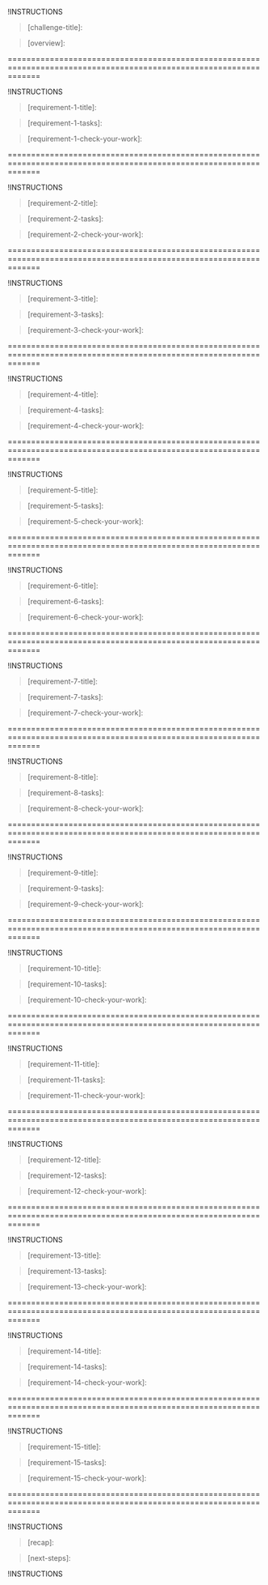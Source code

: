 <!-- Begin Challenge Lab Title section.-->

!INSTRUCTIONS[](https://raw.githubusercontent.com/LODSContent/Challenge-V2-Framework/master/Templates/Intro.md)

>[challenge-title]:

<!-- End Challenge Lab Title section.-->
<!-- Begin Challenge Lab Overview section.-->

>[overview]: 

<!-- End Challenge Lab Overview section.-->
===================================================================================================================
<!-- Begin Requirement 1 section.-->

!INSTRUCTIONS[](https://raw.githubusercontent.com/LODSContent/Challenge-V2-Framework/master/Templates/Requirements/Requirement1.md)

>[requirement-1-title]:

>[requirement-1-tasks]:
>

>[requirement-1-check-your-work]:
>

<!-- End of requirement 1 section. -->
===================================================================================================================
<!-- Begin Requirement 2 section.-->

!INSTRUCTIONS[](https://raw.githubusercontent.com/LODSContent/Challenge-V2-Framework/master/Templates/Requirements/Requirement2.md)

>[requirement-2-title]:

>[requirement-2-tasks]:
>

>[requirement-2-check-your-work]:
>

<!-- End of requirement 2 section. -->
===================================================================================================================
<!-- Begin Requirement 3 section.-->

!INSTRUCTIONS[](https://raw.githubusercontent.com/LODSContent/Challenge-V2-Framework/master/Templates/Requirements/Requirement3.md)

>[requirement-3-title]:

>[requirement-3-tasks]:
>

>[requirement-3-check-your-work]:
>

<!-- End of requirement 3 section. -->
===================================================================================================================
<!-- Begin Requirement 4 section.-->

!INSTRUCTIONS[](https://raw.githubusercontent.com/LODSContent/Challenge-V2-Framework/master/Templates/Requirements/Requirement4.md)

>[requirement-4-title]:

>[requirement-4-tasks]:
>

>[requirement-4-check-your-work]:
>

<!-- End of requirement 4 section. -->
===================================================================================================================
<!-- Begin Requirement 5 section.-->

!INSTRUCTIONS[](https://raw.githubusercontent.com/LODSContent/Challenge-V2-Framework/master/Templates/Requirements/Requirement5.md)

>[requirement-5-title]:

>[requirement-5-tasks]:
>

>[requirement-5-check-your-work]:
>

<!-- End of requirement 5 section. -->
===================================================================================================================
<!-- Begin Requirement 6 section.-->

!INSTRUCTIONS[](https://raw.githubusercontent.com/LODSContent/Challenge-V2-Framework/master/Templates/Requirements/Requirement6.md)

>[requirement-6-title]:

>[requirement-6-tasks]:
>

>[requirement-6-check-your-work]:
>

<!-- End of requirement 6 section. -->
===================================================================================================================
<!-- Begin Requirement 7 section.-->

!INSTRUCTIONS[](https://raw.githubusercontent.com/LODSContent/Challenge-V2-Framework/master/Templates/Requirements/Requirement6.md)

>[requirement-7-title]:

>[requirement-7-tasks]:
>

>[requirement-7-check-your-work]:
>

<!-- End of requirement 7 section. -->
===================================================================================================================
<!-- Begin Requirement 8 section.-->

!INSTRUCTIONS[](https://raw.githubusercontent.com/LODSContent/Challenge-V2-Framework/master/Templates/Requirements/Requirement6.md)

>[requirement-8-title]:

>[requirement-8-tasks]:
>

>[requirement-8-check-your-work]:
>

<!-- End of requirement 8 section. -->
===================================================================================================================
<!-- Begin Requirement 9 section.-->

!INSTRUCTIONS[](https://raw.githubusercontent.com/LODSContent/Challenge-V2-Framework/master/Templates/Requirements/Requirement6.md)

>[requirement-9-title]:

>[requirement-9-tasks]:
>

>[requirement-9-check-your-work]:
>

<!-- End of requirement 9 section. -->
===================================================================================================================
<!-- Begin Requirement 10 section.-->

!INSTRUCTIONS[](https://raw.githubusercontent.com/LODSContent/Challenge-V2-Framework/master/Templates/Requirements/Requirement6.md)

>[requirement-10-title]:

>[requirement-10-tasks]:
>

>[requirement-10-check-your-work]:
>

<!-- End of requirement 10 section. -->
===================================================================================================================
<!-- Begin Requirement 11 section.-->

!INSTRUCTIONS[](https://raw.githubusercontent.com/LODSContent/Challenge-V2-Framework/master/Templates/Requirements/Requirement6.md)

>[requirement-11-title]:

>[requirement-11-tasks]:
>

>[requirement-11-check-your-work]:
>

<!-- End of requirement 11 section. -->
===================================================================================================================
<!-- Begin Requirement 12 section.-->

!INSTRUCTIONS[](https://raw.githubusercontent.com/LODSContent/Challenge-V2-Framework/master/Templates/Requirements/Requirement6.md)

>[requirement-12-title]:

>[requirement-12-tasks]:
>

>[requirement-12-check-your-work]:
>

<!-- End of requirement 12 section. -->
===================================================================================================================
<!-- Begin Requirement 13 section.-->

!INSTRUCTIONS[](https://raw.githubusercontent.com/LODSContent/Challenge-V2-Framework/master/Templates/Requirements/Requirement6.md)

>[requirement-13-title]:

>[requirement-13-tasks]:
>

>[requirement-13-check-your-work]:
>

<!-- End of requirement 13 section. -->
===================================================================================================================
<!-- Begin Requirement 14 section.-->

!INSTRUCTIONS[](https://raw.githubusercontent.com/LODSContent/Challenge-V2-Framework/master/Templates/Requirements/Requirement6.md)

>[requirement-14-title]:

>[requirement-14-tasks]:
>

>[requirement-14-check-your-work]:
>

<!-- End of requirement 14 section. -->
===================================================================================================================
<!-- Begin Requirement 15 section.-->

!INSTRUCTIONS[](https://raw.githubusercontent.com/LODSContent/Challenge-V2-Framework/master/Templates/Requirements/Requirement6.md)

>[requirement-15-title]:

>[requirement-15-tasks]:
>

>[requirement-15-check-your-work]:
>

<!-- End of requirement 15 section. -->
===================================================================================================================
<!-- Begin summary section. -->

!INSTRUCTIONS[](https://raw.githubusercontent.com/LODSContent/Challenge-V2-Framework/master/Templates/Summary.md)

>[recap]:
>

>[next-steps]:
> 

!INSTRUCTIONS[](https://raw.githubusercontent.com/LODSContent/Challenge-V2-Framework/master/Assets/Style-v15-white-label.md)

<!-- End summary section. -->
